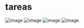 # tareas
![image](https://github.com/deyraca/tareas/assets/142963383/7caff8c8-ff88-4ac9-8ad2-0fa394ea9228)
![image](https://github.com/deyraca/tareas/assets/142963383/2485aa10-eb9d-4417-ad7d-182bb97543a8)
![image](https://github.com/deyraca/tareas/assets/142963383/2e662f35-b9e9-42c1-9bc1-458255ea6094)
![image](https://github.com/deyraca/tareas/assets/142963383/6a7bcac5-ac16-4b8c-9640-ff11feb59f9f)


